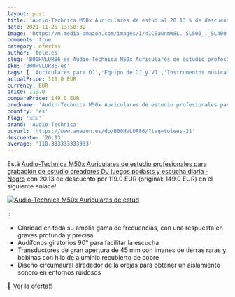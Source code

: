 ```yaml
---
layout: post
title: 'Audio-Technica M50x Auriculares de estud al 20.13 % de descuento'
date: 2021-11-25 13:50:32
image: 'https://m.media-amazon.com/images/I/41CSawnmW8L._SL500_._SL400_.jpg'
comments: true
category: ofertas
author: 'tole.es'
slug: 'B00HVLUR86-es Audio-Technica M50x Auriculares de estudio profesionales...'
sku: 'B00HVLUR86-es'
tags: [ 'Auriculares para DJ','Equipo de DJ y VJ','Instrumentos musicales','audio-technica','auriculares', ]
actualPrice: 119.0 EUR
currency: EUR
price: 119.0
comparePrice: 149.0 EUR
prodname: 'Audio-Technica M50x Auriculares de estudio profesionales para grabación de estudio  creadores  DJ  juegos  podasts y escucha diaria - Negro'
country: 'es'
flag: '🇪🇸'
brand: 'Audio-Technica'
buyurl: 'https://www.amazon.es/dp/B00HVLUR86/?tag=tolees-21'
descuento: '20.13'
average: '118.333333333333'
---
```


Está [Audio-Technica M50x Auriculares de estudio profesionales para grabación de estudio  creadores  DJ  juegos  podasts y escucha diaria - Negro](https://www.amazon.es/dp/B00HVLUR86/?tag=tolees-21) con 20.13 de descuento por 119.0 EUR (original: 149.0 EUR) en el siguiente enlace!

[![Audio-Technica M50x Auriculares de estud](https://m.media-amazon.com/images/I/41CSawnmW8L._SL500_._SL400_.jpg)](https://www.amazon.es/dp/B00HVLUR86/?tag=tolees-21)

ℹ️:

- Claridad en toda su amplia gama de frecuencias, con una respuesta en graves profunda y precisa
- Audífonos giratorios 90° para facilitar la escucha
- Transductores de gran apertura de 45 mm con imanes de tierras raras y bobinas con hilo de aluminio recubierto de cobre
- Diseño circumaural alrededor de la orejas para obtener un aislamiento sonoro en entornos ruidosos

[🛒 Ver la oferta!!](https://www.amazon.es/dp/B00HVLUR86/?tag=tolees-21)
